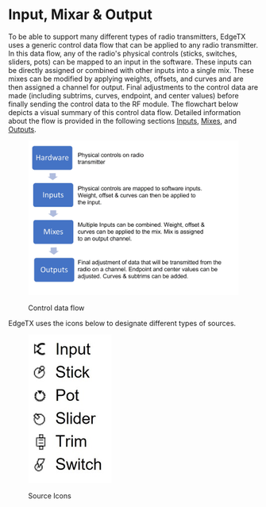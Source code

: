 # Input, Mixar & Output

To be able to support many different types of radio transmitters, EdgeTX uses a generic control data flow that can be applied to any radio transmitter. In this data flow, any of the radio's physical controls (sticks, switches, sliders, pots) can be mapped to an input in the software. These inputs can be directly assigned or combined with other inputs into a single mix. These mixes can be modified by applying weights, offsets, and curves and are then assigned a channel for output. Final adjustments to the control data are made (including subtrims, curves, endpoint, and center values) before finally sending the control data to the RF module. The flowchart below depicts a visual summary of this control data flow. Detailed information about the flow is provided in the following sections [Inputs](mixes.md), [Mixes](mixes.md), and [Outputs](outputs.md).

<figure><img src="../../../../.gitbook/assets/inputflow.jpg" alt=""><figcaption><p>Control data flow</p></figcaption></figure>

EdgeTX uses the icons below to designate different types of sources.

<figure><img src="../../../../.gitbook/assets/inputicons.jpg" alt=""><figcaption><p>Source Icons</p></figcaption></figure>
